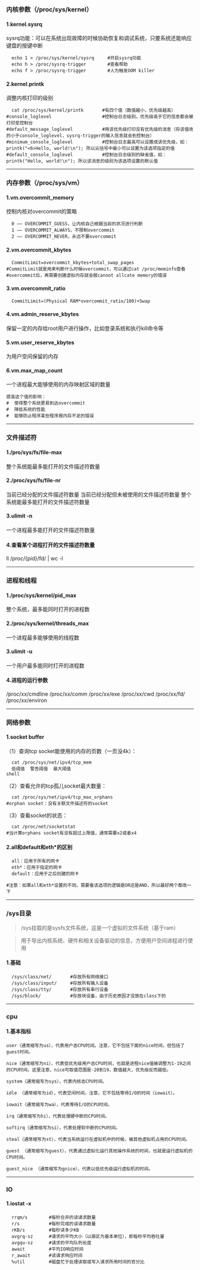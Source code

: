 ### 内核参数（/proc/sys/kernel）

#### 1.kernel.sysrq
sysrq功能：可以在系统出现故障的时候协助恢复和调试系统，只要系统还能响应键盘的按键中断
```shell
  echo 1 > /proc/sys/kernel/sysrq     #开启sysrq功能
  echo h > /proc/sysrq-trigger        #查看帮助
  echo f > /proc/sysrq-trigger        #人为触发OOM killer
```

#### 2.kernel.printk
调整内核打印的级别
```shell
  cat /proc/sys/kernel/printk       #有四个值（数值越小，优先级越高）
#console_loglevel                   #控制台日志级别，优先级高于它的信息都会被打印至控制台
#default_message_loglevel           #用该优先级打印没有优先级的消息（将该值改的小于console_loglevel，sysrq-trigger的输入信息就会到控制台）
#minimum_console_loglevel           #控制台日志最高可以设置成该优先级，如：printk("<6>Hello, world!\n"); 所以尖括号中最小可以设置为该选项指定的值
#default_console_loglevel           #控制台日志级别的缺省值，如：printk("Hello, world!\n"); 所以该消息的级别为该选项设置的默认值
```
***
### 内存参数（/proc/sys/vm）

#### 1.vm.overcommit_memory
  控制内核对overcommit的策略
```shell
  0 —— OVERCOMMIT_GUESS，让内核自己根据当前的状况进行判断
  1 —— OVERCOMMIT_ALWAYS，不限制overcommit
  2 —— OVERCOMMIT_NEVER，永远不要overcommit
```
#### 2.vm.overcommit_kbytes
```shell
  CommitLimit=overcommit_kbytes+total_swap_pages   
#CommitLimit就是用来判断什么时候overcommit，可以通过cat /proc/meminfo查看
#overcommit后，再需要创建虚拟内存就会报cannot allcate memory的错误
```
#### 3.vm.overcommit_ratio
```shell
  CommitLimit=(Physical RAM*overcommit_ratio/100)+Swap
```
#### 4.vm.admin_reserve_kbytes
保留一定的内存给root用户进行操作，比如登录系统和执行kill命令等

#### 5.vm.user_reserve_kbytes
为用户空间保留的内存

#### 6.vm.max_map_count
  一个进程最大能够使用的内存映射区域的数量
```shell
提高这个值的影响：
#  使得整个系统更易到达overcommit
#  降低系统的性能
#  能够防止程序某些程序报内存不足的错误
```
***
### 文件描述符

#### 1./pro/sys/fs/file-max
  整个系统能最多能打开的文件描述符数量

#### 2./proc/sys/fs/file-nr
  当前已经分配的文件描述符数量	当前已经分配但未被使用的文件描述符数量	整个系统能最多能打开的文件描述符数量

#### 3.ulimit -n
  一个进程最多能打开的文件描述符数量

#### 4.查看某个进程打开的文件描述符数量
  ll /proc/{pid}/fd/ | wc -l
***
### 进程和线程

#### 1./proc/sys/kernel/pid_max
  整个系统，最多能同时打开的进程数

#### 2./proc/sys/kernel/threads_max
  一个进程最多能够使用的线程数

#### 3.ulimit -u
  一个用户最多能同时打开的进程数

#### 4.进程的运行参数
  /proc/xx/cmdline
  /proc/xx/comm
  /proc/xx/exe
  /proc/xx/cwd
  /proc/xx/fd/
  /proc/xx/environ
***
### 网络参数

#### 1.socket buffer

（1）查询tcp socket能使用的内存的页数（一页没4k）：
```shell
  cat /proc/sys/net/ipv4/tcp_mem
  低阈值  警告阈值  最大阈值
shell
```
（2）查看允许的tcp孤儿socket最大数量：
```shell
  cat /proc/sys/net/ipv4/tcp_max_orphans
#orphan socket：没有关联文件描述符的socket
```
（3）查看socket的状态：
```shell
  cat /proc/net/socketstat
#当计算orphans socket有没有超过上限值，通常需要x2或者x4
```

#### 2.all和default和eth*的区别
```shell
  all：应用于所有的网卡
  eth*：应用于指定的网卡
  default：应用于之后创建的网卡

#注意：如果all和eth*设置的不同，需要看该选项的逻辑是OR还是AND，所以最好两个都改一下
```
***
### /sys目录
>/sys挂载的是sysfs文件系统，这是一个虚拟的文件系统（基于ram）  

>用于导出内核系统、硬件和相关设备驱动的信息，方便用户空间进程进行使用  
#### 1.基础
```shell
  /sys/class/net/       #存放所有网络接口
  /sys/class/input/     #存放所有输入设备
  /sys/class/tty/       #存放所有串行设备
  /sys/block/           #存放块设备，由于历史原因才没放在class下的
```
***
### cpu

#### 1.基本指标
```shell
user（通常缩写为us），代表用户态CPU时间。注意，它不包括下面的nice时间，但包括了guest时间。

nice（通常缩写为ni），代表低优先级用户态CPU时间，也就是进程nice值被调整为1-19之间的CPU时间。这里注意，nice可取值范围是-20到19，数值越大，优先级反而越低。

system（通常缩写为sys），代表内核态CPU时间。

idle （通常缩写为id），代表空闲时间，注意，它不包括等待I/O的时间（iowait）。

iowait（通常缩写为wa），代表等待I/O的CPU时间。

irq（通常缩写为hi），代表处理硬中断的CPU时间。

softirq（通常缩写为si），代表处理软中断的CPU时间。

steal（通常缩写为st），代表当系统运行在虚拟机中的时候，被其他虚拟机占用的CPU时间。

guest （通常缩写为guest），代表通过虚拟化运行其他操作系统的时间，也就是运行虚拟机的CPU时间。

guest_nice （通常缩写为gnice），代表以低优先级运行虚拟机的时间。
```
***
### IO

#### 1.iostat -x
```shell
  rrqm/s        #每秒合并的读请求数量
  r/s           #每秒完成的读请求数量
  rKB/s         #每秒读多少KB
  avgrq-sz      #请求的平均大小（以扇区为基本单位），即每秒平均吞吐量
  avgqu-sz      #请求的平均队列长度
  await         #平均IO响应时间
  r_await       #读请求响应时间
  %util         #磁盘忙于处理读取或写入请求所用时间的百分比
```
